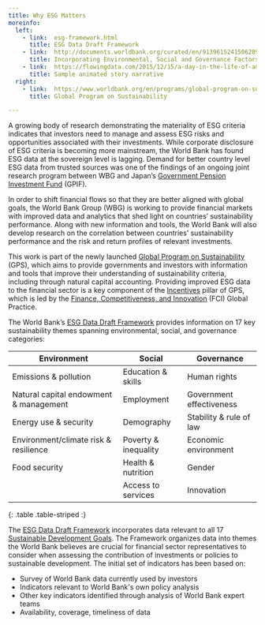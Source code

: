 ```yaml
---
title: Why ESG Matters
moreinfo:
  left:
    - link:  esg-framework.html
      title: ESG Data Draft Framework
    - link:  http://documents.worldbank.org/curated/en/913961524150628959
      title: Incorporating Environmental, Social and Governance Factors Into Fixed Income Investment
    - link:  https://flowingdata.com/2015/12/15/a-day-in-the-life-of-americans
      title: Sample animated story narrative
  right:
    - link:  https://www.worldbank.org/en/programs/global-program-on-sustainability
      title: Global Program on Sustainability

---
```


A growing body of research demonstrating the materiality of ESG criteria
indicates that investors need to manage and assess ESG risks and opportunities
associated with their investments. While corporate disclosure of ESG criteria is
becoming more mainstream, the World Bank has found ESG data at the sovereign level
is lagging. Demand for better
country level ESG data from trusted sources was one of the findings of an
ongoing joint research program between WBG and Japan’s [Government Pension
Investment Fund][gpif] (GPIF).

In order to shift financial flows so that they are better aligned with global
goals, the World Bank Group (WBG) is working to provide financial markets with
improved data and analytics that shed light on countries’ sustainability
performance. Along with new information and tools, the World Bank will also
develop research on the correlation between countries’ sustainability
performance and the risk and return profiles of relevant investments. 

This work is part of the newly launched [Global Program on Sustainability][gps] (GPS),
which aims to provide governments and investors with information and tools that
improve their understanding of sustainability criteria, including through
natural capital accounting. Providing improved ESG data to the financial sector
is a key component of the [Incentives][gps-themes] pillar of GPS, which is led by the
[Finance, Competitiveness, and Innovation][fci] (FCI) Global Practice. 

The World Bank’s [ESG Data Draft Framework][fw] provides information on 17
key sustainability themes spanning environmental, social, and governance
categories:


Environment                            | Social                 | Governance
-------------------------------------- | ---------------------- | ----------
Emissions & pollution                  | Education & skills     | Human rights
Natural capital endowment & management | Employment             | Government effectiveness
Energy use & security                  | Demography             | Stability & rule of law
Environment/climate risk & resilience  | Poverty & inequality   | Economic environment
Food security                          | Health & nutrition     | Gender
                                       | Access to services     | Innovation
{: .table .table-striped :}

The [ESG Data Draft Framework][fw] incorporates data relevant to all 17 [Sustainable
Development Goals][sdgs]. The Framework organizes data into themes the World Bank
believes are crucial for financial sector representatives to consider when
assessing the contribution of investments or policies to sustainable
development. The initial set of indicators has been based on:

* Survey of World Bank data currently used by investors
* Indicators relevant to World Bank's own policy analysis
* Other key indicators identified through analysis of World Bank expert teams
* Availability, coverage, timeliness of data



[gps]: https://www.worldbank.org/en/programs/global-program-on-sustainability
[gps-themes]: https://www.worldbank.org/en/programs/global-program-on-sustainability/priority-themes
[gpif]: https://www.gpif.go.jp/en/
[fci]: https://www.worldbank.org/en/about/unit/fci
[fw]: esg-framework.html
[sdgs]: https://www.un.org/sustainabledevelopment/sustainable-development-goals
